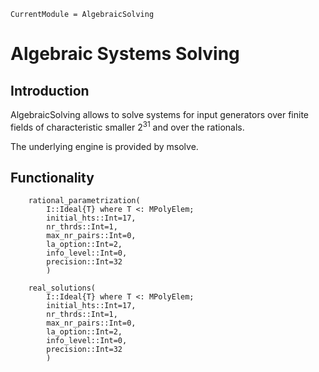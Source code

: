 ```@meta
CurrentModule = AlgebraicSolving
```

# Algebraic Systems Solving

## Introduction

AlgebraicSolving allows to solve systems for input generators over finite
fields of characteristic smaller $2^{31}$ and over the rationals.

The underlying engine is provided by msolve.

## Functionality

```@docs
    rational_parametrization(
        I::Ideal{T} where T <: MPolyElem;
        initial_hts::Int=17,
        nr_thrds::Int=1,
        max_nr_pairs::Int=0,
        la_option::Int=2,
        info_level::Int=0,
        precision::Int=32
        )

    real_solutions(
        I::Ideal{T} where T <: MPolyElem;
        initial_hts::Int=17,
        nr_thrds::Int=1,
        max_nr_pairs::Int=0,
        la_option::Int=2,
        info_level::Int=0,
        precision::Int=32
        )
```

